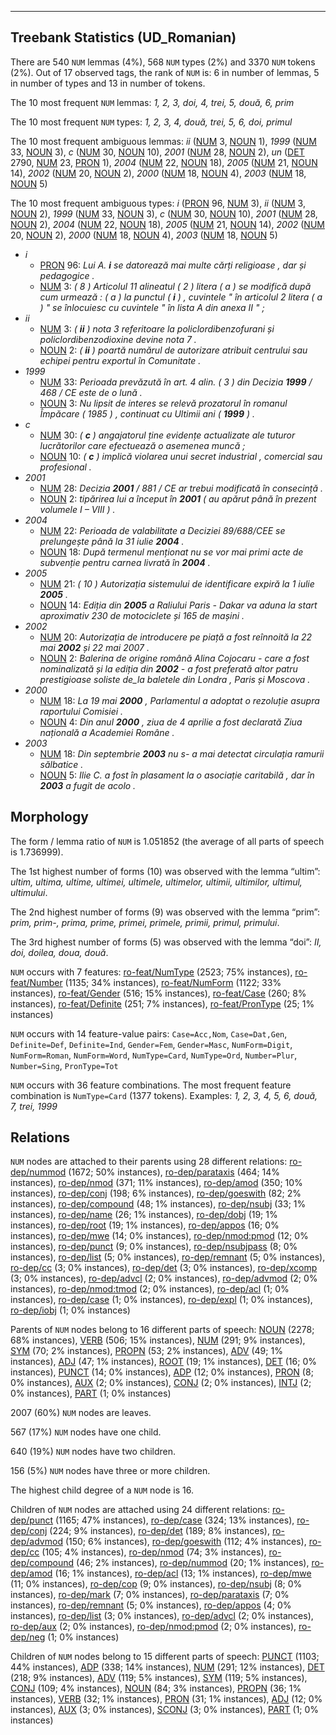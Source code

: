 

--------------------------------------------------------------------------------

## Treebank Statistics (UD_Romanian)

There are 540 `NUM` lemmas (4%), 568 `NUM` types (2%) and 3370 `NUM` tokens (2%).
Out of 17 observed tags, the rank of `NUM` is: 6 in number of lemmas, 5 in number of types and 13 in number of tokens.

The 10 most frequent `NUM` lemmas: <em>1, 2, 3, doi, 4, trei, 5, două, 6, prim</em>

The 10 most frequent `NUM` types:  <em>1, 2, 3, 4, două, trei, 5, 6, doi, primul</em>

The 10 most frequent ambiguous lemmas: <em>ii</em> ([NUM]() 3, [NOUN]() 1), <em>1999</em> ([NUM]() 33, [NOUN]() 3), <em>c</em> ([NUM]() 30, [NOUN]() 10), <em>2001</em> ([NUM]() 28, [NOUN]() 2), <em>un</em> ([DET]() 2790, [NUM]() 23, [PRON]() 1), <em>2004</em> ([NUM]() 22, [NOUN]() 18), <em>2005</em> ([NUM]() 21, [NOUN]() 14), <em>2002</em> ([NUM]() 20, [NOUN]() 2), <em>2000</em> ([NUM]() 18, [NOUN]() 4), <em>2003</em> ([NUM]() 18, [NOUN]() 5)

The 10 most frequent ambiguous types:  <em>i</em> ([PRON]() 96, [NUM]() 3), <em>ii</em> ([NUM]() 3, [NOUN]() 2), <em>1999</em> ([NUM]() 33, [NOUN]() 3), <em>c</em> ([NUM]() 30, [NOUN]() 10), <em>2001</em> ([NUM]() 28, [NOUN]() 2), <em>2004</em> ([NUM]() 22, [NOUN]() 18), <em>2005</em> ([NUM]() 21, [NOUN]() 14), <em>2002</em> ([NUM]() 20, [NOUN]() 2), <em>2000</em> ([NUM]() 18, [NOUN]() 4), <em>2003</em> ([NUM]() 18, [NOUN]() 5)


* <em>i</em>
  * [PRON]() 96: <em>Lui A. <b>i</b> se datorează mai multe cărți religioase , dar și pedagogice .</em>
  * [NUM]() 3: <em>( 8 ) Articolul 11 alineatul ( 2 ) litera ( a ) se modifică după cum urmează : ( a ) la punctul ( <b>i</b> ) , cuvintele " în articolul 2 litera ( a ) " se înlocuiesc cu cuvintele " în lista A din anexa II " ;</em>
* <em>ii</em>
  * [NUM]() 3: <em>( <b>ii</b> ) nota 3 referitoare la policlordibenzofurani și policlordibenzodioxine devine nota 7 .</em>
  * [NOUN]() 2: <em>( <b>ii</b> ) poartă numărul de autorizare atribuit centrului sau echipei pentru exportul în Comunitate .</em>
* <em>1999</em>
  * [NUM]() 33: <em>Perioada prevăzută în art. 4 alin. ( 3 ) din Decizia <b>1999</b> / 468 / CE este de o lună .</em>
  * [NOUN]() 3: <em>Nu lipsit de interes se relevă prozatorul în romanul Împăcare ( 1985 ) , continuat cu Ultimii ani ( <b>1999</b> ) .</em>
* <em>c</em>
  * [NUM]() 30: <em>( <b>c</b> ) angajatorul ține evidențe actualizate ale tuturor lucrătorilor care efectuează o asemenea muncă ;</em>
  * [NOUN]() 10: <em>( <b>c</b> ) implică violarea unui secret industrial , comercial sau profesional .</em>
* <em>2001</em>
  * [NUM]() 28: <em>Decizia <b>2001</b> / 881 / CE ar trebui modificată în consecință .</em>
  * [NOUN]() 2: <em>tipărirea lui a început în <b>2001</b> ( au apărut până în prezent volumele I – VIII ) .</em>
* <em>2004</em>
  * [NUM]() 22: <em>Perioada de valabilitate a Deciziei 89/688/CEE se prelungește până la 31 iulie <b>2004</b> .</em>
  * [NOUN]() 18: <em>După termenul menționat nu se vor mai primi acte de subvenție pentru carnea livrată în <b>2004</b> .</em>
* <em>2005</em>
  * [NUM]() 21: <em>( 10 ) Autorizația sistemului de identificare expiră la 1 iulie <b>2005</b> .</em>
  * [NOUN]() 14: <em>Ediția din <b>2005</b> a Raliului Paris - Dakar va aduna la start aproximativ 230 de motociclete și 165 de mașini .</em>
* <em>2002</em>
  * [NUM]() 20: <em>Autorizația de introducere pe piață a fost reînnoită la 22 mai <b>2002</b> și 22 mai 2007 .</em>
  * [NOUN]() 2: <em>Balerina de origine română Alina Cojocaru - care a fost nominalizată și la ediția din <b>2002</b> - a fost preferată altor patru prestigioase soliste de_la baletele din Londra , Paris și Moscova .</em>
* <em>2000</em>
  * [NUM]() 18: <em>La 19 mai <b>2000</b> , Parlamentul a adoptat o rezoluție asupra raportului Comisiei .</em>
  * [NOUN]() 4: <em>Din anul <b>2000</b> , ziua de 4 aprilie a fost declarată Ziua națională a Academiei Române .</em>
* <em>2003</em>
  * [NUM]() 18: <em>Din septembrie <b>2003</b> nu s- a mai detectat circulația ramurii sălbatice .</em>
  * [NOUN]() 5: <em>Ilie C. a fost în plasament la o asociație caritabilă , dar în <b>2003</b> a fugit de acolo .</em>

## Morphology

The form / lemma ratio of `NUM` is 1.051852 (the average of all parts of speech is 1.736999).

The 1st highest number of forms (10) was observed with the lemma “ultim”: <em>ultim, ultima, ultime, ultimei, ultimele, ultimelor, ultimii, ultimilor, ultimul, ultimului</em>.

The 2nd highest number of forms (9) was observed with the lemma “prim”: <em>prim, prim-, prima, prime, primei, primele, primii, primul, primului</em>.

The 3rd highest number of forms (5) was observed with the lemma “doi”: <em>II, doi, doilea, doua, două</em>.

`NUM` occurs with 7 features: [ro-feat/NumType]() (2523; 75% instances), [ro-feat/Number]() (1135; 34% instances), [ro-feat/NumForm]() (1122; 33% instances), [ro-feat/Gender]() (516; 15% instances), [ro-feat/Case]() (260; 8% instances), [ro-feat/Definite]() (251; 7% instances), [ro-feat/PronType]() (25; 1% instances)

`NUM` occurs with 14 feature-value pairs: `Case=Acc,Nom`, `Case=Dat,Gen`, `Definite=Def`, `Definite=Ind`, `Gender=Fem`, `Gender=Masc`, `NumForm=Digit`, `NumForm=Roman`, `NumForm=Word`, `NumType=Card`, `NumType=Ord`, `Number=Plur`, `Number=Sing`, `PronType=Tot`

`NUM` occurs with 36 feature combinations.
The most frequent feature combination is `NumType=Card` (1377 tokens).
Examples: <em>1, 2, 3, 4, 5, 6, două, 7, trei, 1999</em>


## Relations

`NUM` nodes are attached to their parents using 28 different relations: [ro-dep/nummod]() (1672; 50% instances), [ro-dep/parataxis]() (464; 14% instances), [ro-dep/nmod]() (371; 11% instances), [ro-dep/amod]() (350; 10% instances), [ro-dep/conj]() (198; 6% instances), [ro-dep/goeswith]() (82; 2% instances), [ro-dep/compound]() (48; 1% instances), [ro-dep/nsubj]() (33; 1% instances), [ro-dep/name]() (26; 1% instances), [ro-dep/dobj]() (19; 1% instances), [ro-dep/root]() (19; 1% instances), [ro-dep/appos]() (16; 0% instances), [ro-dep/mwe]() (14; 0% instances), [ro-dep/nmod:pmod]() (12; 0% instances), [ro-dep/punct]() (9; 0% instances), [ro-dep/nsubjpass]() (8; 0% instances), [ro-dep/list]() (5; 0% instances), [ro-dep/remnant]() (5; 0% instances), [ro-dep/cc]() (3; 0% instances), [ro-dep/det]() (3; 0% instances), [ro-dep/xcomp]() (3; 0% instances), [ro-dep/advcl]() (2; 0% instances), [ro-dep/advmod]() (2; 0% instances), [ro-dep/nmod:tmod]() (2; 0% instances), [ro-dep/acl]() (1; 0% instances), [ro-dep/case]() (1; 0% instances), [ro-dep/expl]() (1; 0% instances), [ro-dep/iobj]() (1; 0% instances)

Parents of `NUM` nodes belong to 16 different parts of speech: [NOUN]() (2278; 68% instances), [VERB]() (506; 15% instances), [NUM]() (291; 9% instances), [SYM]() (70; 2% instances), [PROPN]() (53; 2% instances), [ADV]() (49; 1% instances), [ADJ]() (47; 1% instances), [ROOT]() (19; 1% instances), [DET]() (16; 0% instances), [PUNCT]() (14; 0% instances), [ADP]() (12; 0% instances), [PRON]() (8; 0% instances), [AUX]() (2; 0% instances), [CONJ]() (2; 0% instances), [INTJ]() (2; 0% instances), [PART]() (1; 0% instances)

2007 (60%) `NUM` nodes are leaves.

567 (17%) `NUM` nodes have one child.

640 (19%) `NUM` nodes have two children.

156 (5%) `NUM` nodes have three or more children.

The highest child degree of a `NUM` node is 16.

Children of `NUM` nodes are attached using 24 different relations: [ro-dep/punct]() (1165; 47% instances), [ro-dep/case]() (324; 13% instances), [ro-dep/conj]() (224; 9% instances), [ro-dep/det]() (189; 8% instances), [ro-dep/advmod]() (150; 6% instances), [ro-dep/goeswith]() (112; 4% instances), [ro-dep/cc]() (105; 4% instances), [ro-dep/nmod]() (74; 3% instances), [ro-dep/compound]() (46; 2% instances), [ro-dep/nummod]() (20; 1% instances), [ro-dep/amod]() (16; 1% instances), [ro-dep/acl]() (13; 1% instances), [ro-dep/mwe]() (11; 0% instances), [ro-dep/cop]() (9; 0% instances), [ro-dep/nsubj]() (8; 0% instances), [ro-dep/mark]() (7; 0% instances), [ro-dep/parataxis]() (7; 0% instances), [ro-dep/remnant]() (5; 0% instances), [ro-dep/appos]() (4; 0% instances), [ro-dep/list]() (3; 0% instances), [ro-dep/advcl]() (2; 0% instances), [ro-dep/aux]() (2; 0% instances), [ro-dep/nmod:pmod]() (2; 0% instances), [ro-dep/neg]() (1; 0% instances)

Children of `NUM` nodes belong to 15 different parts of speech: [PUNCT]() (1103; 44% instances), [ADP]() (338; 14% instances), [NUM]() (291; 12% instances), [DET]() (218; 9% instances), [ADV]() (119; 5% instances), [SYM]() (119; 5% instances), [CONJ]() (109; 4% instances), [NOUN]() (84; 3% instances), [PROPN]() (36; 1% instances), [VERB]() (32; 1% instances), [PRON]() (31; 1% instances), [ADJ]() (12; 0% instances), [AUX]() (3; 0% instances), [SCONJ]() (3; 0% instances), [PART]() (1; 0% instances)

